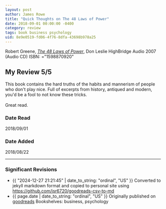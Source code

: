 ```yaml
---
layout: post
author: James Rowe
title: "Quick Thoughts on The 48 Laws of Power"
date: 2018-09-01 00:00:00 -0400
category: review
tags: book business psychology
uid: 8e9e0519-fd06-4f76-8dfa-43698b978a25
---
```


Robert Greene, *[The 48 Laws of Power](https://www.goodreads.com/book/show/1170150)*, Don Leslie HighBridge Audio 2007 (Audio CD) ISBN: ="1598870920"

## My Review 5/5

This book contains the hard truths of the habits and mannerism of people who don't play nice. Full of excerpts from history, antiqued and modern, you'd be a fool to not know these tricks.<br/><br/>Great read.

### Date Read
2018/09/01

### Date Added
2018/08/22

---

### Significant Revisions

- {{ "2024-12-27 21:21:45" | date_to_string: "ordinal", "US" }} Converted to jekyll markdown format and copied to personal site using <https://github.com/jsr6720/goodreads-csv-to-md>
- {{ page.date | date_to_string: "ordinal", "US" }} Originally published on [goodreads](https://www.goodreads.com) Bookshelves: business, psychology
